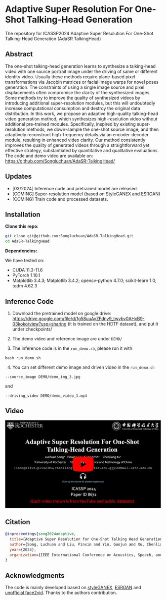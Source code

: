 # Adaptive Super Resolution For One-Shot Talking-Head Generation
The repository for ICASSP2024 Adaptive Super Resolution For One-Shot Talking-Head Generation (AdaSR TalkingHead)

## Abstract
The one-shot talking-head generation learns to synthesize a talking-head video with one source portrait image under the driving of same or different identity video. Usually these methods require plane-based pixel transformations via Jacobin matrices or facial image warps for novel poses generation. The constraints of using a single image source and pixel displacements often compromise the clarity of the synthesized images. Some methods try to improve the quality of synthesized videos by introducing additional super-resolution modules, but this will undoubtedly increase computational consumption and destroy the original data distribution. In this work, we propose an adaptive high-quality talking-head video generation method, which synthesizes high-resolution video without additional pre-trained modules. Specifically, inspired by existing super-resolution methods, we down-sample the one-shot source image, and then adaptively reconstruct high-frequency details via an encoder-decoder module, resulting in enhanced video clarity. Our method consistently improves the quality of generated videos through a straightforward yet effective strategy, substantiated by quantitative and qualitative evaluations. The code and demo video are available on: https://github.com/Songluchuan/AdaSR-TalkingHead/

## Updates

- [03/2024] Inference code and pretrained model are released.
- [COMING] Super-resolution model (based on StyleGANEX and ESRGAN)
- [COMING] Train code and processed datasets.


## Installation

**Clone this repo:**
```bash
git clone git@github.com:Songluchuan/AdaSR-TalkingHead.git
cd AdaSR-TalkingHead
```
**Dependencies:**

We have tested on:
- CUDA 11.3-11.6
- PyTorch 1.10.1
- Matplotlib 3.4.3; Matplotlib 3.4.2; opencv-python 4.7.0; scikit-learn 1.0; tqdm 4.62.3

## Inference Code 


1. Download the pretrained model on google drive: https://drive.google.com/file/d/1g58uuAyZFdny9_twvbv0AHxB9-03koko/view?usp=sharing (it is trained on the HDTF dataset), and put it under checkpoints/<br>


2. The demo video and reference image are under ```DEMO/```

   
3. The inference code is in the ```run_demo.sh```, please run it with 

```
bash run_demo.sh
```

4. You can set different demo image and driven video in the ```run_demo.sh```
```
--source_image DEMO/demo_img_3.jpg
```
 and 
```
--driving_video DEMO/demo_video_1.mp4
```


## Video
<div align="center">
  <a href="https://www.youtube.com/watch?v=B_-3F51QmKE" target="_blank">
    <img src="media/Teaser_video.png" alt="AdaSR Talking-Head" width="1120" style="height: auto;" />
  </a>
</div>



## Citation

```bibtex
@inproceedings{song2024adaptive,
  title={Adaptive Super Resolution for One-Shot Talking Head Generation},
  author={Song, Luchuan and Liu, Pinxin and Yin, Guojun and Xu, Chenliang},
  year={2024},
  organization={IEEE International Conference on Acoustics, Speech, and Signal Processing}
}
```

## Acknowledgments

The code is mainly developed based on [styleGANEX](https://github.com/williamyang1991/StyleGANEX), [ESRGAN](https://github.com/xinntao/ESRGAN) and [unofficial face2vid](https://github.com/zhanglonghao1992/One-Shot_Free-View_Neural_Talking_Head_Synthesis). Thanks to the authors contribution.

